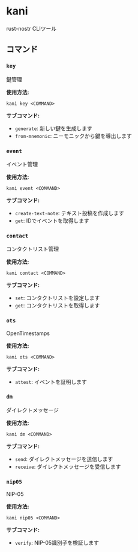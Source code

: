 # kani
rust-nostr CLIツール

## コマンド

### `key`
鍵管理

**使用方法:**
```
kani key <COMMAND>
```

**サブコマンド:**
- `generate`: 新しい鍵を生成します
- `from-mnemonic`: ニーモニックから鍵を導出します

### `event`
イベント管理

**使用方法:**
```
kani event <COMMAND>
```

**サブコマンド:**
- `create-text-note`: テキスト投稿を作成します
- `get`: IDでイベントを取得します

### `contact`
コンタクトリスト管理

**使用方法:**
```
kani contact <COMMAND>
```

**サブコマンド:**
- `set`: コンタクトリストを設定します
- `get`: コンタクトリストを取得します

### `ots`
OpenTimestamps

**使用方法:**
```
kani ots <COMMAND>
```

**サブコマンド:**
- `attest`: イベントを証明します

### `dm`
ダイレクトメッセージ

**使用方法:**
```
kani dm <COMMAND>
```

**サブコマンド:**
- `send`: ダイレクトメッセージを送信します
- `receive`: ダイレクトメッセージを受信します

### `nip05`
NIP-05

**使用方法:**
```
kani nip05 <COMMAND>
```

**サブコマンド:**
- `verify`: NIP-05識別子を検証します
